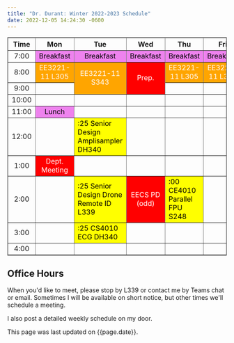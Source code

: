 ```yaml
---
title: "Dr. Durant: Winter 2022-2023 Schedule"
date: 2022-12-05 14:24:30 -0600
---
```


<style type="text/css">
td        { text-align: center;                      }
td.am     { background-color: red;     color: white; }
td.ce4010 { background-color: yellow;  color: black; text-align: left; }
td.ee3221 { background-color: orange;  color: white; }
td.lunch  { background-color: violet;  color: black; }
</style>

<div align="center">
<table border>
<tr><th>Time</th>       <th>Mon</th>                            <th>Tue</th>                                                    <th>Wed</th>                        <th>Thu</th>                                            <th>Fri</th>                            </tr>
<tr><td>7:00</td>       <td class="lunch">Breakfast</td>        <td class="lunch">Breakfast</td>                                <td class="lunch">Breakfast</td>    <td class="lunch">Breakfast</td>                        <td class="lunch">Breakfast</td>        </tr>
<tr><td>8:00</td>       <td class="ee3221">EE3221-11 L305</td>  <td class="ee3221" rowspan="2">EE3221-11 S343</td>              <td class="am" rowspan=2>Prep.</td> <td class="ee3221">EE3221-11 L305</td>                  <td class="ee3221">EE3221-11 L305</td>  </tr>
<tr><td>9:00</td>       <td>&nbsp;</td>                                                                                                                             <td>&nbsp;</td>                                         <td>&nbsp;</td>                         </tr>
<tr><td>10:00</td>      <td>&nbsp;</td>                         <td>&nbsp;</td>                                                 <td>&nbsp;</td>                     <td>&nbsp;</td>                                         <td>&nbsp;</td>                         </tr>
<tr><td>11:00</td>      <td class="lunch">Lunch</td>            <td>&nbsp;</td>                                                 <td>&nbsp;</td>                     <td>&nbsp;</td>                                         <td>&nbsp;</td>                         </tr>
<tr><td>12:00</td>      <td>&nbsp;</td>                         <td class="ce4010">:25 Senior Design Amplisampler DH340</td>    <td>&nbsp;</td>                     <td>&nbsp;</td>                                         <td>&nbsp;</td>                         </tr>
<tr><td>1:00</td>       <td class="am">Dept. Meeting</td>       <td>&nbsp;</td>                                                 <td>&nbsp;</td>                     <td>&nbsp;</td>                                         <td>&nbsp;</td>                         </tr>
<tr><td>2:00</td>       <td>&nbsp;</td>                         <td class="ce4010">:25 Senior Design Drone Remote ID L339</td>  <td class="am">EECS PD (odd)</td>   <td class="ce4010">:00 CE4010 Parallel FPU S248</td>    <td>&nbsp;</td>                         </tr>
<tr><td>3:00</td>       <td>&nbsp;</td>                         <td class="ce4010">:25 CS4010 ECG DH340</td>                    <td>&nbsp;</td>                     <td>&nbsp;</td>                                         <td>&nbsp;</td>                         </tr>
<tr><td>4:00</td>       <td>&nbsp;</td>                         <td>&nbsp;</td>                                                 <td>&nbsp;</td>                     <td>&nbsp;</td>                                         <td>&nbsp;</td>                         </tr>
</table>
</div>

## Office Hours

When you'd like to meet, please stop by L339 or contact me by Teams chat or email. Sometimes I will be available on short notice, but other times we'll schedule a meeting.

I also post a detailed weekly schedule on my door.

This page was last updated on {{page.date}}.
